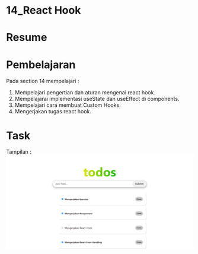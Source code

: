 # 14_React Hook

# Resume

# Pembelajaran
Pada section 14 mempelajari :  
1. Mempelajari pengertian dan aturan mengenai react hook.     
2. Mempelajarai implementasi useState dan useEffect di components.    
3. Mempelajari cara membuat Custom Hooks.    
4. Mengerjakan tugas react hook.  

# Task
Tampilan :  
![alt text](https://github.com/rizqihidayat3017/react_muhammad-rizqi-hidayat/blob/master/14_React%20Hook/Screenshoot/Tampilan.png)